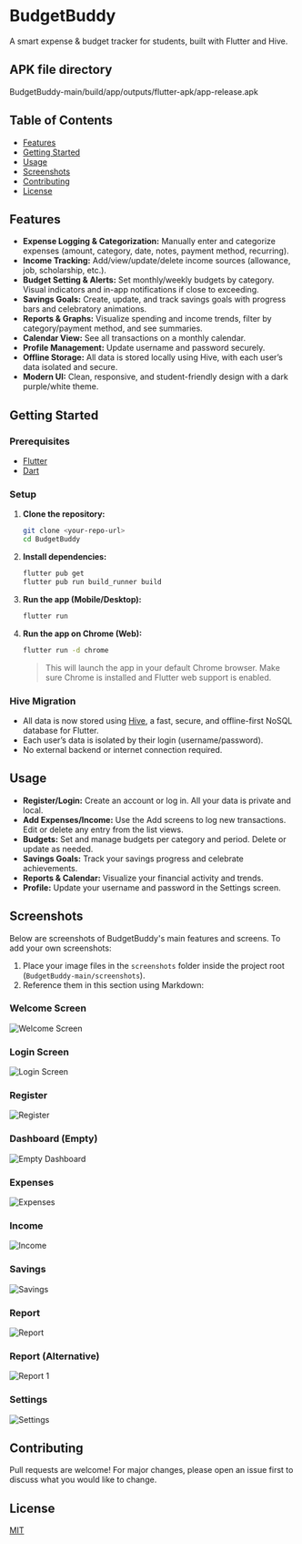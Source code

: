 # BudgetBuddy

A smart expense & budget tracker for students, built with Flutter and Hive.
## APK file directory
  BudgetBuddy-main/build/app/outputs/flutter-apk/app-release.apk

## Table of Contents
- [Features](#features)
- [Getting Started](#getting-started)
- [Usage](#usage)
- [Screenshots](#screenshots)
- [Contributing](#contributing)
- [License](#license)

## Features
- **Expense Logging & Categorization:** Manually enter and categorize expenses (amount, category, date, notes, payment method, recurring).
- **Income Tracking:** Add/view/update/delete income sources (allowance, job, scholarship, etc.).
- **Budget Setting & Alerts:** Set monthly/weekly budgets by category. Visual indicators and in-app notifications if close to exceeding.
- **Savings Goals:** Create, update, and track savings goals with progress bars and celebratory animations.
- **Reports & Graphs:** Visualize spending and income trends, filter by category/payment method, and see summaries.
- **Calendar View:** See all transactions on a monthly calendar.
- **Profile Management:** Update username and password securely.
- **Offline Storage:** All data is stored locally using Hive, with each user’s data isolated and secure.
- **Modern UI:** Clean, responsive, and student-friendly design with a dark purple/white theme.

## Getting Started

### Prerequisites
- [Flutter](https://flutter.dev/docs/get-started/install)
- [Dart](https://dart.dev/get-dart)

### Setup
1. **Clone the repository:**
   ```sh
   git clone <your-repo-url>
   cd BudgetBuddy
   ```
2. **Install dependencies:**
   ```sh
   flutter pub get
   flutter pub run build_runner build
   ```
3. **Run the app (Mobile/Desktop):**
   ```sh
   flutter run
   ```
4. **Run the app on Chrome (Web):**
   ```sh
   flutter run -d chrome
   ```
   > This will launch the app in your default Chrome browser. Make sure Chrome is installed and Flutter web support is enabled.

### Hive Migration
- All data is now stored using [Hive](https://docs.hivedb.dev/), a fast, secure, and offline-first NoSQL database for Flutter.
- Each user’s data is isolated by their login (username/password).
- No external backend or internet connection required.

## Usage
- **Register/Login:** Create an account or log in. All your data is private and local.
- **Add Expenses/Income:** Use the Add screens to log new transactions. Edit or delete any entry from the list views.
- **Budgets:** Set and manage budgets per category and period. Delete or update as needed.
- **Savings Goals:** Track your savings progress and celebrate achievements.
- **Reports & Calendar:** Visualize your financial activity and trends.
- **Profile:** Update your username and password in the Settings screen.

## Screenshots

Below are screenshots of BudgetBuddy's main features and screens. To add your own screenshots:
1. Place your image files in the `screenshots` folder inside the project root (`BudgetBuddy-main/screenshots`).
2. Reference them in this section using Markdown:

### Welcome Screen
![Welcome Screen](BudgetBuddy-main/screenshots/Welcome_screen.jpeg)

### Login Screen
![Login Screen](BudgetBuddy-main/screenshots/loginscreen.jpeg)

### Register
![Register](BudgetBuddy-main/screenshots/register.jpeg)

### Dashboard (Empty)
![Empty Dashboard](BudgetBuddy-main/screenshots/emptydashboard.jpeg)

### Expenses
![Expenses](BudgetBuddy-main/screenshots/expenses.jpeg)

### Income
![Income](BudgetBuddy-main/screenshots/income.jpeg)

### Savings
![Savings](BudgetBuddy-main/screenshots/savings.jpeg)

### Report
![Report](BudgetBuddy-main/screenshots/report.jpeg)

### Report (Alternative)
![Report 1](BudgetBuddy-main/screenshots/report1.jpeg)

### Settings
![Settings](BudgetBuddy-main/screenshots/settings.jpeg)

## Contributing
Pull requests are welcome! For major changes, please open an issue first to discuss what you would like to change.

## License
[MIT](LICENSE)
